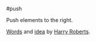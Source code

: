 #push

Push elements to the right.

[Words](https://github.com/inuitcss/trumps.widths/blob/master/_trumps.widths.scss) and [idea](https://github.com/csswizardry/inuit.css/blob/master/generic/_push.scss) by [Harry Roberts](https://github.com/csswizardry).
